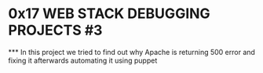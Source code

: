 # 0x17 WEB STACK DEBUGGING PROJECTS #3

*** In this project we tried to find out why Apache is returning 500 error and fixing it afterwards automating it using puppet 
